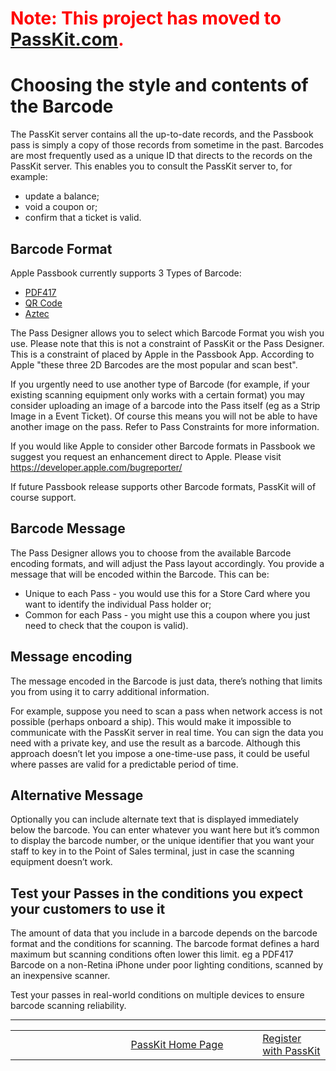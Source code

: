 # <font color='#ff0000'>Note: This project has moved to <a href='https://passkit.com/documentation/'>PassKit.com</a>.</font> #

# Choosing the style and contents of the Barcode #

The PassKit server contains all the up-to-date records, and the Passbook pass is simply a copy of those records from sometime in the past.  Barcodes are most frequently used as a unique ID that directs to the records on the PassKit server.  This enables you to consult the PassKit server to, for example:
  * update a balance;
  * void a coupon or;
  * confirm that a ticket is valid.

## Barcode Format ##

Apple Passbook currently supports 3 Types of Barcode:
  * [PDF417](http://en.wikipedia.org/wiki/PDF417)
  * [QR Code](http://en.wikipedia.org/wiki/Qr_code)
  * [Aztec](http://en.wikipedia.org/wiki/Aztec_Code)

The Pass Designer allows you to select which Barcode Format you wish you use.  Please note that this is not a constraint of PassKit or the Pass Designer.  This is a constraint of placed by Apple in the Passbook App. According to Apple "these three 2D Barcodes are the most popular and scan best".

If you urgently need to use another type of Barcode (for example, if your existing scanning equipment only works with a certain format) you may consider uploading an image of a barcode into the Pass itself (eg as a Strip Image in a Event Ticket).  Of course this means you will not be able to have another image on the pass. Refer to Pass Constraints for more information.

If you would like Apple to consider other Barcode formats in Passbook we suggest you request an enhancement direct to Apple.  Please visit https://developer.apple.com/bugreporter/

If future Passbook release supports other Barcode formats, PassKit will of course support.

## Barcode Message ##

The Pass Designer allows you to choose from the available Barcode encoding formats, and will adjust the Pass layout accordingly. You provide a message that will be encoded within the Barcode. This can be:
  * Unique to each Pass - you would use this for a Store Card where you want to identify the individual Pass holder or;
  * Common for each Pass - you might use this a coupon where you just need to check that the coupon is valid).

## Message encoding ##

The message encoded in the Barcode is just data, there’s nothing that limits you from using it to carry additional information.

For example, suppose you need to scan a pass when network access is not possible (perhaps onboard a ship). This would make it impossible to communicate with the PassKit server in real time. You can sign the data you need with a private key, and use the result as a barcode. Although this approach doesn’t let you impose a one-time-use pass, it could be useful where passes are valid for a predictable period of time.

## Alternative Message ##

Optionally you can include alternate text that is displayed immediately below the barcode. You can enter whatever you want here but it’s common to display the barcode number, or the unique identifier that you want your staff to key in to the Point of Sales terminal, just in case the scanning equipment doesn’t work.

## Test your Passes in the conditions you expect your customers to use it ##

The amount of data that you include in a barcode depends on the barcode format and the conditions for scanning. The barcode format defines a hard maximum but scanning conditions often lower this limit. eg a PDF417 Barcode on a non-Retina iPhone under poor lighting conditions, scanned by an inexpensive scanner.

Test your passes in real-world conditions on multiple devices to ensure barcode scanning reliability.


---


<table border='0'>
<blockquote><tr>
<blockquote><td width='361'></td>
<td width='353'><a href='http://PassKit.com/'>PassKit Home Page</a></td>
<td width='128'><a href='https://create.passkit.com'>Register with PassKit</a></td>
</blockquote></tr>
</table>